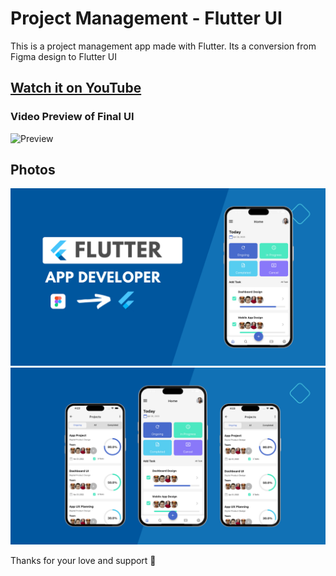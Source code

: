 # Project Management - Flutter UI 

This is a project management app made with Flutter. Its a conversion from Figma design to Flutter UI

## [Watch it on YouTube](https://youtube.com/shorts/7Gg7qkT7aBo?feature=share1)

### Video Preview of Final UI

![Preview](intro.gif)

## Photos
![Preview](1.png)
![Preview](2.png)
<!-- ![Preview](3.png)
![Preview](4.png)
![Preview](5.png)
![Preview](6.png)
![Preview](7.png) -->
Thanks for your love and support 🙏 
